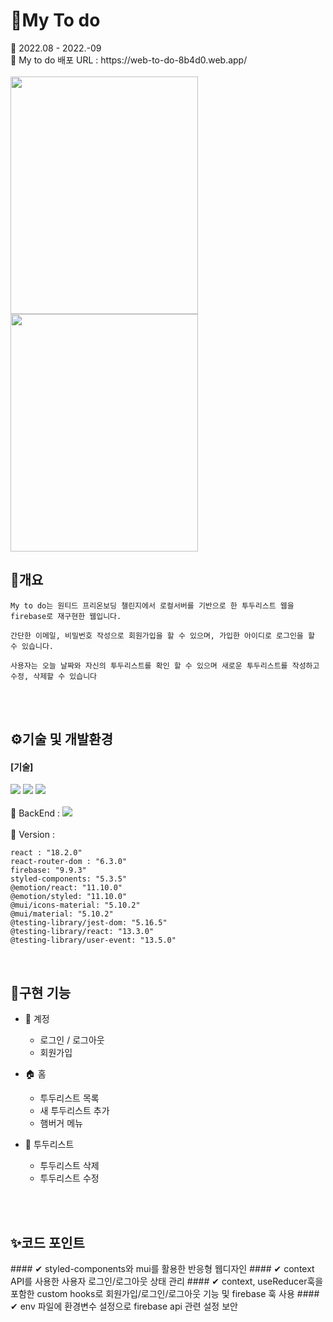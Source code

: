 <h1>💙My To do</h1>
📌 2022.08 - 2022.-09
<br>
📌 My to do 배포 URL : https://web-to-do-8b4d0.web.app/
<br>
<br>
<div>
<img src="https://media.discordapp.net/attachments/698529846565011531/1034802568427225148/unknown.png" width="300px" height="380px">
<img src="https://media.discordapp.net/attachments/698529846565011531/1034802461841555466/unknown.png" width="300px" height="380px">
</div>

<h2>📄개요</h2>

```
My to do는 원티드 프리온보딩 챌린지에서 로컬서버를 기반으로 한 투두리스트 웹을 firebase로 재구현한 웹입니다.

간단한 이메일, 비밀번호 작성으로 회원가입을 할 수 있으며, 가입한 아이디로 로그인을 할 수 있습니다.

사용자는 오늘 날짜와 자신의 투두리스트를 확인 할 수 있으며 새로운 투두리스트를 작성하고 수정, 삭제할 수 있습니다

```

</br>
<br>
<h2>⚙기술 및 개발환경</h2>

#### [기술]

<div align=left>
<img src="https://img.shields.io/badge/React-61DAFB?style=for-the-badge&logo=React&logoColor=black">
<img src="https://img.shields.io/badge/styled components-%23DB7893?style=for-the-badge&logo=styled-components&logoColor=white">
<img src="https://img.shields.io/badge/mui-%23007FFF?style=for-the-badge&logo=mui&logoColor=white">
</div>
</br>
<div>📌 BackEnd : <img src="https://img.shields.io/badge/Firebase-FFCA28?style=for-the-badge&logo=Firebase&logoColor=black"></div>
<br/>
📌 Version :

```
react : "18.2.0"
react-router-dom : "6.3.0"
firebase: "9.9.3"
styled-components: "5.3.5"
@emotion/react: "11.10.0"
@emotion/styled: "11.10.0"
@mui/icons-material: "5.10.2"
@mui/material: "5.10.2"
@testing-library/jest-dom: "5.16.5"
@testing-library/react: "13.3.0"
@testing-library/user-event: "13.5.0"
```

<br>
<h2>🎨구현 기능</h2>

- 🔐 계정

  - 로그인 / 로그아웃
  - 회원가입

- 🏠 홈

  - 투두리스트 목록
  - 새 투두리스트 추가
  - 햄버거 메뉴

- 📄 투두리스트
  - 투두리스트 삭제
  - 투두리스트 수정

</br>
<br>
<h2>✨코드 포인트</h2>
#### ✔ styled-components와 mui를 활용한 반응형 웹디자인
#### ✔ context API를 사용한 사용자 로그인/로그아웃 상태 관리
#### ✔ context, useReducer훅을 포함한 custom hooks로 회원가입/로그인/로그아웃 기능 및 firebase 훅 사용
#### ✔ env 파일에 환경변수 설정으로 firebase api 관련 설정 보안
